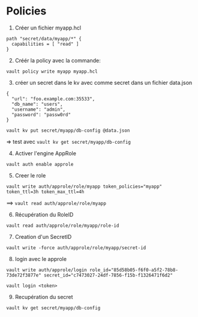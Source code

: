 # Policies

1. Créer un fichier myapp.hcl

```
path "secret/data/myapp/*" {
  capabilities = [ "read" ]
}
```

2. Créér la policy avec la commande:

```
vault policy write myapp myapp.hcl
```

3. créer un secret dans le kv avec comme secret dans un fichier data.json

```
{
  "url": "foo.example.com:35533",
  "db_name": "users",
  "username": "admin",
  "password": "passw0rd"
}
```
```
vault kv put secret/myapp/db-config @data.json
```

=> test avec  ```vault kv get secret/myapp/db-config```


4. Activer l'engine AppRole

```
vault auth enable approle
```
5. Creer le role

```
vault write auth/approle/role/myapp token_policies="myapp" token_ttl=3h token_max_ttl=4h
```

==> ```vault read auth/approle/role/myapp```

6. Récupération du RoleID

```
vault read auth/approle/role/myapp/role-id
```

7. Creation d'un SecretID

```
vault write -force auth/approle/role/myapp/secret-id
```

8. login avec le approle

```
vault write auth/approle/login role_id="85d58b05-f6f0-a5f2-78b8-73de72f3877e" secret_id="c7473027-24df-7856-f15b-f1326471f6d2"
```
```
vault login <token>
```

9. Recupération du secret

```
vault kv get secret/myapp/db-config
```